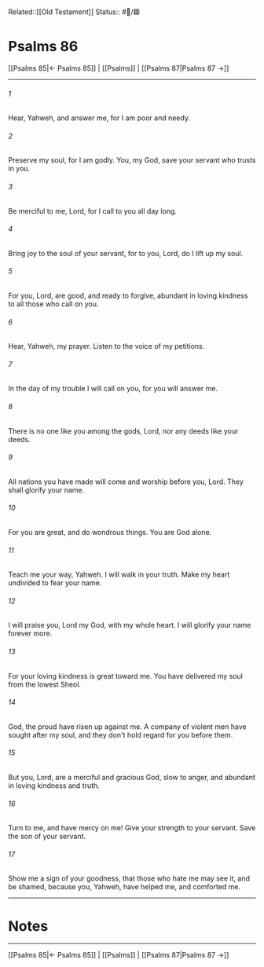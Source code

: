 Related::[[Old Testament]]
Status:: #📖/🟥
# Psalms 86

[[Psalms 85|← Psalms 85]] | [[Psalms]] | [[Psalms 87|Psalms 87 →]]
***



###### 1 
Hear, Yahweh, and answer me, for I am poor and needy. 

###### 2 
Preserve my soul, for I am godly. You, my God, save your servant who trusts in you. 

###### 3 
Be merciful to me, Lord, for I call to you all day long. 

###### 4 
Bring joy to the soul of your servant, for to you, Lord, do I lift up my soul. 

###### 5 
For you, Lord, are good, and ready to forgive, abundant in loving kindness to all those who call on you. 

###### 6 
Hear, Yahweh, my prayer. Listen to the voice of my petitions. 

###### 7 
In the day of my trouble I will call on you, for you will answer me. 

###### 8 
There is no one like you among the gods, Lord, nor any deeds like your deeds. 

###### 9 
All nations you have made will come and worship before you, Lord. They shall glorify your name. 

###### 10 
For you are great, and do wondrous things. You are God alone. 

###### 11 
Teach me your way, Yahweh. I will walk in your truth. Make my heart undivided to fear your name. 

###### 12 
I will praise you, Lord my God, with my whole heart. I will glorify your name forever more. 

###### 13 
For your loving kindness is great toward me. You have delivered my soul from the lowest Sheol. 

###### 14 
God, the proud have risen up against me. A company of violent men have sought after my soul, and they don't hold regard for you before them. 

###### 15 
But you, Lord, are a merciful and gracious God, slow to anger, and abundant in loving kindness and truth. 

###### 16 
Turn to me, and have mercy on me! Give your strength to your servant. Save the son of your servant. 

###### 17 
Show me a sign of your goodness, that those who hate me may see it, and be shamed, because you, Yahweh, have helped me, and comforted me.

---
# Notes


***
[[Psalms 85|← Psalms 85]] | [[Psalms]] | [[Psalms 87|Psalms 87 →]]
